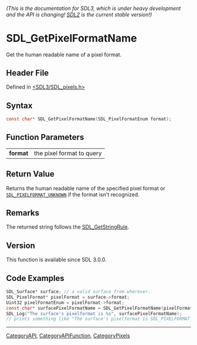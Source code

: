 ###### (This is the documentation for SDL3, which is under heavy development and the API is changing! [SDL2](https://wiki.libsdl.org/SDL2/) is the current stable version!)
# SDL_GetPixelFormatName

Get the human readable name of a pixel format.

## Header File

Defined in [<SDL3/SDL_pixels.h>](https://github.com/libsdl-org/SDL/blob/main/include/SDL3/SDL_pixels.h)

## Syntax

```c
const char* SDL_GetPixelFormatName(SDL_PixelFormatEnum format);

```

## Function Parameters

|                |                           |
| -------------- | ------------------------- |
| **format**     | the pixel format to query |

## Return Value

Returns the human readable name of the specified pixel format or
[`SDL_PIXELFORMAT_UNKNOWN`](SDL_PIXELFORMAT_UNKNOWN) if the format isn't
recognized.

## Remarks

The returned string follows the [SDL_GetStringRule](SDL_GetStringRule).

## Version

This function is available since SDL 3.0.0.

## Code Examples

```c
SDL_Surface* surface; // a valid surface from wherever.
SDL_PixelFormat* pixelFormat = surface->format;
Uint32 pixelFormatEnum = pixelFormat->format;
const char* surfacePixelFormatName = SDL_GetPixelFormatName(pixelFormatEnum);
SDL_Log("The surface's pixelformat is %s", surfacePixelFormatName);
// prints something like "The surface's pixelformat is SDL_PIXELFORMAT_ABGR8888"
```

----
[CategoryAPI](CategoryAPI), [CategoryAPIFunction](CategoryAPIFunction), [CategoryPixels](CategoryPixels)

